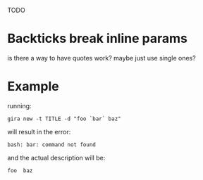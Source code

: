 TODO
# Backticks break inline params

is there a way to have quotes work? maybe just use single ones?

# Example

running:

    gira new -t TITLE -d "foo `bar` baz"

will result in the error:

    bash: bar: command not found

and the actual description will be:

    foo  baz
